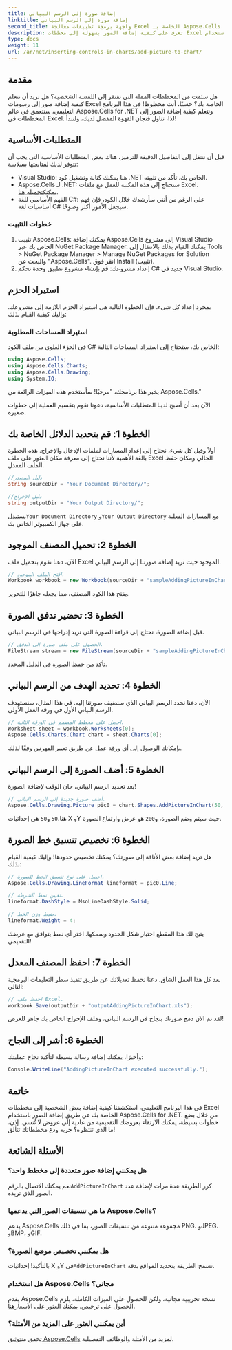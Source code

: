 ```yaml
---
title: إضافة صورة إلى الرسم البياني
linktitle: إضافة صورة إلى الرسم البياني
second_title: واجهة برمجة تطبيقات معالجة Excel الخاصة بـ Aspose.Cells .NET
description: تعرف على كيفية إضافة الصور بسهولة إلى مخططات Excel باستخدام Aspose.Cells for .NET. قم بتحسين مخططاتك وعروضك التقديمية بخطوات بسيطة قليلة.
type: docs
weight: 11
url: /ar/net/inserting-controls-in-charts/add-picture-to-chart/
---
```

## مقدمة

هل سئمت من المخططات المملة التي تفتقر إلى اللمسة الشخصية؟ هل تريد أن تتعلم كيفية إضافة صور إلى رسومات Excel الخاصة بك؟ حسنًا، أنت محظوظ! في هذا البرنامج التعليمي، سنتعمق في عالم Aspose.Cells for .NET ونتعلم كيفية إضافة الصور إلى المخططات في Excel. لذا، تناول فنجان القهوة المفضل لديك، ولنبدأ!

## المتطلبات الأساسية

قبل أن ننتقل إلى التفاصيل الدقيقة للترميز، هناك بعض المتطلبات الأساسية التي يجب أن تتوفر لديك لمتابعتها بسلاسة:

- Visual Studio: هنا يمكنك كتابة وتشغيل كود .NET الخاص بك. تأكد من تثبيته.
-  Aspose.Cells لـ .NET: ستحتاج إلى هذه المكتبة للعمل مع ملفات Excel. يمكنك[تحميله هنا](https://releases.aspose.com/cells/net/).
- الفهم الأساسي للغة C#: على الرغم من أنني سأرشدك خلال الكود، فإن فهم أساسيات لغة C# سيجعل الأمور أكثر وضوحًا.

### خطوات التثبيت

1. تثبيت Aspose.Cells: يمكنك إضافة Aspose.Cells إلى مشروع Visual Studio الخاص بك عبر NuGet Package Manager. يمكنك القيام بذلك بالانتقال إلى Tools > NuGet Package Manager > Manage NuGet Packages for Solution والبحث عن "Aspose.Cells". انقر فوق Install (تثبيت).
2. إعداد مشروعك: قم بإنشاء مشروع تطبيق وحدة تحكم C# جديد في Visual Studio.

## استيراد الحزم

بمجرد إعداد كل شيء، فإن الخطوة التالية هي استيراد الحزم اللازمة إلى مشروعك. وإليك كيفية القيام بذلك:

### استيراد المساحات المطلوبة

في الجزء العلوي من ملف الكود C# الخاص بك، ستحتاج إلى استيراد المساحات التالية:

```csharp
using Aspose.Cells;
using Aspose.Cells.Charts;
using Aspose.Cells.Drawing;
using System.IO;
```

يخبر هذا برنامجك، "مرحبًا! سأستخدم هذه الميزات الرائعة من Aspose.Cells."

الآن بعد أن أصبح لدينا المتطلبات الأساسية، دعونا نقوم بتقسيم العملية إلى خطوات صغيرة. 

## الخطوة 1: قم بتحديد الدلائل الخاصة بك

أولاً وقبل كل شيء، نحتاج إلى إعداد المسارات لملفات الإدخال والإخراج. هذه الخطوة بالغة الأهمية لأننا نحتاج إلى معرفة مكان العثور على ملف Excel الحالي ومكان حفظ الملف المعدل.

```csharp
//دليل المصدر
string sourceDir = "Your Document Directory/";

//دليل الإخراج
string outputDir = "Your Output Directory/";
```

 يستبدل`Your Document Directory` و`Your Output Directory` مع المسارات الفعلية على جهاز الكمبيوتر الخاص بك. 

## الخطوة 2: تحميل المصنف الموجود

الآن، دعنا نقوم بتحميل ملف Excel الموجود حيث نريد إضافة صورتنا إلى الرسم البياني.

```csharp
// افتح الملف الموجود.
Workbook workbook = new Workbook(sourceDir + "sampleAddingPictureInChart.xls");
```

يفتح هذا الكود المصنف، مما يجعله جاهزًا للتحرير.

## الخطوة 3: تحضير تدفق الصورة

قبل إضافة الصورة، نحتاج إلى قراءة الصورة التي نريد إدراجها في الرسم البياني. 

```csharp
// الحصول على ملف صورة إلى الدفق.
FileStream stream = new FileStream(sourceDir + "sampleAddingPictureInChart.png", FileMode.Open, FileAccess.Read);
```

تأكد من حفظ الصورة في الدليل المحدد.

## الخطوة 4: تحديد الهدف من الرسم البياني

الآن، دعنا نحدد الرسم البياني الذي سنضيف صورتنا إليه. في هذا المثال، سنستهدف الرسم البياني الأول في ورقة العمل الأولى.

```csharp
// احصل على مخطط المصمم في الورقة الثانية.
Worksheet sheet = workbook.Worksheets[0];
Aspose.Cells.Charts.Chart chart = sheet.Charts[0];
```

بإمكانك الوصول إلى أي ورقة عمل عن طريق تغيير الفهرس وفقًا لذلك.

## الخطوة 5: أضف الصورة إلى الرسم البياني

بعد تحديد الرسم البياني، حان الوقت لإضافة الصورة! 

```csharp
// أضف صورة جديدة إلى الرسم البياني.
Aspose.Cells.Drawing.Picture pic0 = chart.Shapes.AddPictureInChart(50, 50, stream, 200, 200);
```

 هنا،`50` و`50` هي إحداثيات X وY حيث سيتم وضع الصورة، و`200` هو عرض وارتفاع الصورة.

## الخطوة 6: تخصيص تنسيق خط الصورة

هل تريد إضافة بعض الأناقة إلى صورتك؟ يمكنك تخصيص حدودها! وإليك كيفية القيام بذلك:

```csharp
// احصل على نوع تنسيق الخط للصورة.
Aspose.Cells.Drawing.LineFormat lineformat = pic0.Line; 

// تعيين نمط الشرطة.
lineformat.DashStyle = MsoLineDashStyle.Solid;

// ضبط وزن الخط.
lineformat.Weight = 4;    
```

يتيح لك هذا المقطع اختيار شكل الحدود وسمكها. اختر أي نمط يتوافق مع عرضك التقديمي!

## الخطوة 7: احفظ المصنف المعدل

بعد كل هذا العمل الشاق، دعنا نحفظ تعديلاتك عن طريق تنفيذ سطر التعليمات البرمجية التالي:

```csharp
// احفظ ملف Excel.
workbook.Save(outputDir + "outputAddingPictureInChart.xls");
```

لقد تم الآن دمج صورتك بنجاح في الرسم البياني، وملف الإخراج الخاص بك جاهز للعرض!

## الخطوة 8: أشر إلى النجاح

وأخيرًا، يمكنك إضافة رسالة بسيطة لتأكيد نجاح عمليتك:

```csharp
Console.WriteLine("AddingPictureInChart executed successfully.");
```

## خاتمة

في هذا البرنامج التعليمي، استكشفنا كيفية إضافة بعض الشخصية إلى مخططات Excel الخاصة بك عن طريق إضافة الصور باستخدام Aspose.Cells for .NET. من خلال بضع خطوات بسيطة، يمكنك الارتقاء بعروضك التقديمية من عادية إلى عروض لا تُنسى. إذن، ما الذي تنتظره؟ جربه ودع مخططاتك تتألق!

## الأسئلة الشائعة

### هل يمكنني إضافة صور متعددة إلى مخطط واحد؟
 نعم يمكنك الاتصال بالرقم`AddPictureInChart` كرر الطريقة عدة مرات لإضافة عدد الصور الذي تريده.

### ما هي تنسيقات الصور التي يدعمها Aspose.Cells؟
يدعم Aspose.Cells مجموعة متنوعة من تنسيقات الصور، بما في ذلك PNG، وJPEG، وBMP، وGIF.

### هل يمكنني تخصيص موضع الصورة؟
 بالتأكيد! إحداثيات X وY في`AddPictureInChart` تسمح الطريقة بتحديد المواقع بدقة.

### هل استخدام Aspose.Cells مجاني؟
يقدم Aspose.Cells نسخة تجريبية مجانية، ولكن للحصول على الميزات الكاملة، يلزم الحصول على ترخيص. يمكنك العثور على الأسعار[هنا](https://purchase.aspose.com/buy).

### أين يمكنني العثور على المزيد من الأمثلة؟
 تحقق من[توثيق Aspose.Cells](https://reference.aspose.com/cells/net/) لمزيد من الأمثلة والوظائف التفصيلية.